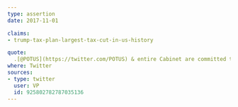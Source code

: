 ```yaml
---
type: assertion
date: 2017-11-01

claims:
- trump-tax-plan-largest-tax-cut-in-us-history

quote:
  .[@POTUS](https://twitter.com/POTUS) & entire Cabinet are committed to passing the largest tax cut in U.S history, resulting in more JOBS & more OPPORTUNITIES in America
where: Twitter
sources:
- type: twitter
  user: VP
  id: 925802782787035136
---
```

